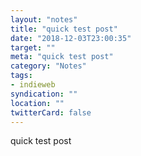 ```yaml
---
layout: "notes"
title: "quick test post"
date: "2018-12-03T23:00:35"
target: ""
meta: "quick test post"
category: "Notes"
tags:
- indieweb
syndication: ""
location: ""
twitterCard: false
---
```

quick test post
